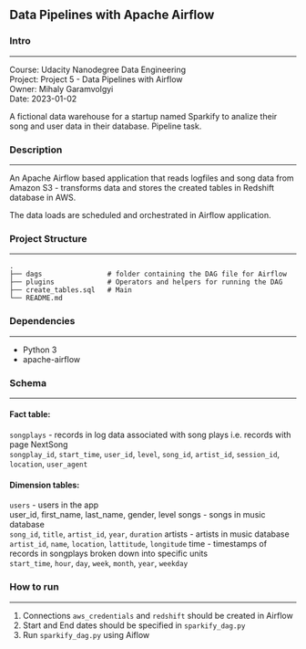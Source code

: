 ## Data Pipelines with Apache Airflow

### Intro
---
Course: Udacity Nanodegree Data Engineering <br>
Project: Project 5 - Data Pipelines with Airflow <br>
Owner: Mihaly Garamvolgyi <br>
Date: 2023-01-02 <br>

A fictional data warehouse for a startup named Sparkify to analize their song and user data in their database. Pipeline task.

### Description
---
An Apache Airflow based application that reads logfiles and song data from Amazon S3 - transforms data and stores the created tables in Redshift database in AWS. 

The data loads are scheduled and orchestrated in Airflow application. 

### Project Structure
---

```
.
├── dags                # folder containing the DAG file for Airflow
├── plugins             # Operators and helpers for running the DAG
├── create_tables.sql   # Main
└── README.md
```

### Dependencies
---
- Python 3
- apache-airflow


### Schema
---
#### Fact table: <br>
`songplays` - records in log data associated with song plays i.e. records with page NextSong <br>
`songplay_id`, `start_time`, `user_id`, `level`, `song_id`, `artist_id`, `session_id`, `location`, `user_agent`


#### Dimension tables: <br>
`users` - users in the app <br>
user_id, first_name, last_name, gender, level
songs - songs in music database<br>
`song_id`, `title`, `artist_id`, `year`, `duration`
artists - artists in music database<br>
`artist_id`, `name`, `location`, `lattitude`, `longitude`
time - timestamps of records in songplays broken down into specific units<br>
`start_time`, `hour`, `day`, `week`, `month`, `year`, `weekday`




### How to run
---
1. Connections `aws_credentials` and `redshift` should be created in Airflow
2. Start and End dates should be specified in `sparkify_dag.py`
2. Run `sparkify_dag.py` using Aiflow